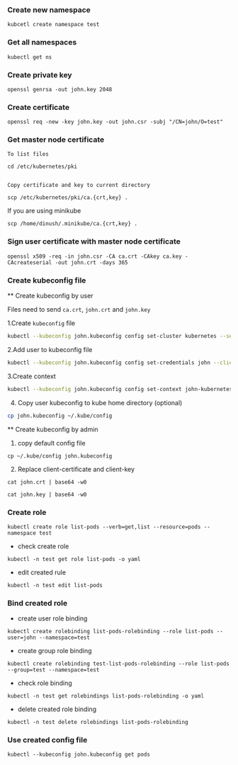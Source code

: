 ### Create new namespace

```
kubcetl create namespace test
```

### Get all namespaces

```
kubectl get ns 
```

### Create private key 

```
openssl genrsa -out john.key 2048
```

### Create certificate

```
openssl req -new -key john.key -out john.csr -subj "/CN=john/O=test"
```

### Get master node certificate

```
To list files

cd /etc/kubernetes/pki


Copy certificate and key to current directory

scp /etc/kubernetes/pki/ca.{crt,key} .
```

If you are using minikube

```
scp /home/dinush/.minikube/ca.{crt,key} .
```

### Sign user certificate with master node certificate

```
openssl x509 -req -in john.csr -CA ca.crt -CAkey ca.key -CAcreateserial -out john.crt -days 365
```

### Create kubeconfig file

** Create kubeconfig by user

Files need to send `ca.crt`, `john.crt` and `john.key`

1.Create `kubeconfig` file

```bash
kubectl --kubeconfig john.kubeconfig config set-cluster kubernetes --server <server_url> --certificate-authority=ca.crt --embed-certs=true
```

2.Add user to kubeconfig file

```bash
kubectl --kubeconfig john.kubeconfig config set-credentials john --client-certificate /home/dinush/Desktop/Learning/Kubernetes/RABC/john.crt --client-key /home/dinush/Desktop/Learning/Kubernetes/RABC/john.key
```

3.Create context

```bash
kubectl --kubeconfig john.kubeconfig config set-context john-kubernetes --cluster john --namespace test --user john
```

4. Copy user kubeconfig to kube home directory (optional)

```bash
cp john.kubeconfig ~/.kube/config
```

** Create kubeconfig by admin

1. copy default config file

```
cp ~/.kube/config john.kubeconfig
```

2. Replace client-certificate and client-key

```
cat john.crt | base64 -w0

cat john.key | base64 -w0 
```

### Create role


```
kubectl create role list-pods --verb=get,list --resource=pods --namespace test
```

* check create role

```
kubectl -n test get role list-pods -o yaml
```

* edit created rule

```
kubectl -n test edit list-pods
```

### Bind created role


* create user role binding

```
kubectl create rolebinding list-pods-rolebinding --role list-pods --user=john --namespace=test
```

* create group role binding

```
kubectl create rolebinding test-list-pods-rolebinding --role list-pods --group=test --namespace=test
```

* check role binding

```
kubectl -n test get rolebindings list-pods-rolebinding -o yaml
```

* delete created role binding

```
kubectl -n test delete rolebindings list-pods-rolebinding 
```

### Use created config file

```
kubectl --kubeconfig john.kubeconfig get pods
```